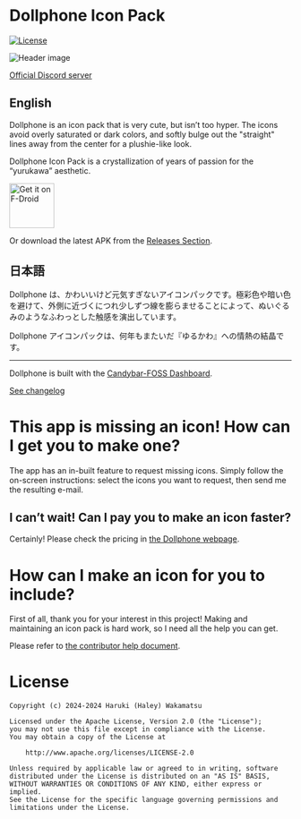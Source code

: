 # Dollphone Icon Pack

[![License](https://img.shields.io/github/license/zixpo/candybar?style=flat-square)](/LICENSE)

![Header image](./fastlane/metadata/android/en-US/images/featureGraphic.png)

[Official Discord server](https://discord.gg/G4KBHz8ux6)

## English
Dollphone is an icon pack that is very cute, but isn’t too hyper. The icons avoid overly saturated or dark colors, and softly bulge out the "straight" lines away from the center for a plushie-like look.

Dollphone Icon Pack is a crystallization of years of passion for the “yurukawa” aesthetic.

[<img src="https://fdroid.gitlab.io/artwork/badge/get-it-on.png"
     alt="Get it on F-Droid"
     height="80">](https://f-droid.org/packages/me.x2gd4.dollphone/)

Or download the latest APK from the [Releases Section](https://github.com/JapanYoshi/dollphone-foss/releases/latest).

## 日本語
Dollphone は、かわいいけど元気すぎないアイコンパックです。極彩色や暗い色を避けて、外側に近づくにつれ少しずつ線を膨らませることによって、ぬいぐるみのようなふわっとした触感を演出しています。

Dollphone アイコンパックは、何年もまたいだ『ゆるかわ』への情熱の結晶です。

---

Dollphone is built with the [Candybar-FOSS Dashboard](https://github.com/Donnnno/candybar-foss).

[See changelog](./CHANGELOG.md)

# This app is missing an icon! How can I get you to make one?

The app has an in-built feature to request missing icons. Simply follow the on-screen instructions: select the icons you want to request, then send me the resulting e-mail.

## I can’t wait! Can I pay you to make an icon faster?

Certainly! Please check the pricing in [the Dollphone webpage](https://2gd4.me/dollphone).

# How can I make an icon for you to include?

First of all, thank you for your interest in this project! Making and maintaining an icon pack is hard work, so I need all the help you can get.

Please refer to [the contributor help document](https://github.com/JapanYoshi/dollphone-foss/blob/main/help/how_to_contribute.md).

# License
```
Copyright (c) 2024-2024 Haruki (Haley) Wakamatsu

Licensed under the Apache License, Version 2.0 (the "License");
you may not use this file except in compliance with the License.
You may obtain a copy of the License at

    http://www.apache.org/licenses/LICENSE-2.0

Unless required by applicable law or agreed to in writing, software
distributed under the License is distributed on an "AS IS" BASIS,
WITHOUT WARRANTIES OR CONDITIONS OF ANY KIND, either express or implied.
See the License for the specific language governing permissions and
limitations under the License.
```

